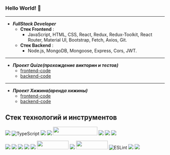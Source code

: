 ### Hello World! 👋
***
* ___FullStack Developer___
    * __Стек Frontend__ :
        * JavaScript, HTML, CSS, React, Redux, Redux-Toolkit, React Router, Material UI, Bootstrap, Fetch, Axios, Git.
    * __Стек Backend__ :
        * Node.js, MongoDB, Mongoose, Express, Cors, JWT.
***
* ___Проект Quize(прохождение викторин и тестов)___
    * [frontend-code](https://github.com/bennykrik/frontend-quize)
    * [backend-code](https://github.com/bennykrik/back-for-quiz)
***
* ___Проект Хижина(аренда хижины)___
    * [frontend-code](https://github.com/bennykrik/front_hotel)
    * [backend-code](https://github.com/bennykrik/back_for_hotel)



## Cтек технологий и инструментов 

![](https://img.shields.io/badge/javascript%20-%23323330.svg?&style=for-the-badge&logo=javascript&logoColor=%23F7DF1E)
	<img alt="TypeScript" src="https://img.shields.io/badge/typescript%20-%23007ACC.svg?&style=for-the-badge&logo=typescript&logoColor=white"/>
![](https://img.shields.io/badge/react%20-%2320232a.svg?&style=for-the-badge&logo=react&logoColor=%2361DAFB)
![](https://img.shields.io/badge/redux%20-%23593d88.svg?&style=for-the-badge&logo=redux&logoColor=white)
<img src="https://camo.githubusercontent.com/05fa5b49e5aed65571a782d2d5a857a463c6862ffea1a420aa076f4fe9edb895/68747470733a2f2f696d672e736869656c64732e696f2f62616467652f52656475782d2d5468756e6b2d3233306633393f7374796c653d666c61742d737175617265266c6f676f3d5265647578266c6f676f436f6c6f723d666633393239" width="140" height="27"/>
![](https://camo.githubusercontent.com/8a8257a8f104d3daca432d3314fd2a250f1884bfd4b43bbbc7b6d8a77f703c60/68747470733a2f2f696d672e736869656c64732e696f2f62616467652f524553454c4543542d3030303f7374796c653d666f722d7468652d6261646765266c6f676f3d266c6f676f436f6c6f723d31)
![](https://camo.githubusercontent.com/06c0bc883dbe01bef31f65c7549edb3b8516bda71d119369a032b1fc2d63fb41/68747470733a2f2f696d672e736869656c64732e696f2f62616467652f4e6578742e6a732d3030303f7374796c653d666f722d7468652d6261646765266c6f676f3d4e6578742e6a73266c6f676f436f6c6f723d)
![](https://camo.githubusercontent.com/40ed858625e16457b8775ececd8dfe2e9a8b428e11e1b01bbc70beb152df67c3/68747470733a2f2f696d672e736869656c64732e696f2f62616467652f4e6573742e6a732d3030303f7374796c653d666f722d7468652d6261646765266c6f676f3d4e6573742e6a73266c6f676f436f6c6f723d)

![](https://img.shields.io/badge/react_router%20-CA4245.svg?&style=for-the-badge&logo=react-router&logoColor=white)
![](https://img.shields.io/badge/styled_components%20-DB7093.svg?&style=for-the-badge&logo=styled-components&logoColor=white)
<img src="https://img.shields.io/badge/SASS%20-hotpink.svg?&style=for-the-badge&logo=SASS&logoColor=white"/>
![](https://img.shields.io/badge/bootstrap%20-%23563D7C.svg?&style=for-the-badge&logo=bootstrap&logoColor=white)
<img src="https://img.shields.io/badge/material%20ui%20-%230081CB.svg?&style=for-the-badge&logo=material-ui&logoColor=white"/>
<img src="https://camo.githubusercontent.com/2c35078344be480c144d239355446838b6e63cfbbf650077a209262728ba3440/68747470733a2f2f696d672e736869656c64732e696f2f62616467652f4769742d626c61636b3f7374796c653d666c61742d737175617265266c6f676f3d676974" width="100" height="27">
<img src="https://img.shields.io/badge/heroku%20-%23430098.svg?&style=for-the-badge&logo=heroku&logoColor=white"/>
<img src="https://camo.githubusercontent.com/1f11106396efd0b619f5497783ec2c078946acdeb1cc5e872b07baf8af40baf8/68747470733a2f2f696d672e736869656c64732e696f2f62616467652f50726574746965722d626c61636b3f7374796c653d666c61742d737175617265266c6f676f3d7072657474696572" width="100" height="27">
<img alt="ESLint" src="https://img.shields.io/badge/ESLint-4B3263?style=for-the-badge&logo=eslint&logoColor=white" />
![](https://img.shields.io/badge/html5%20-%23E34F26.svg?&style=for-the-badge&logo=html5&logoColor=white)
![](https://img.shields.io/badge/css-%23239120.svg?&style=for-the-badge&logo=css3&logoColor=white)
